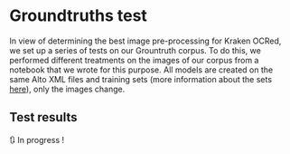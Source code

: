# Groundtruths test

In view of determining the best image pre-processing for Kraken OCRed, we set up a series of tests on our Grountruth corpus.
To do this, we performed different treatments on the images of our corpus from a notebook that we wrote for this purpose. All models are created on the same Alto XML files and training sets (more information about the sets [here](https://github.com/DesenrollandoElCordel/Varios-OCR-files/blob/main/README.md#split)), only the images change. 

## Test results

:arrows_clockwise: In progress !